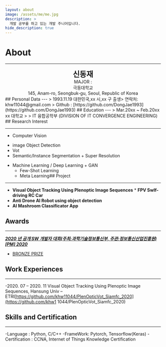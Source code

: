 ```yaml
---
layout: about
image: /assets/me/me.jpg
description: >
  개발 공부를 하고 있는 개발 주니어입니다.
hide_description: true
---
```


# About

<!--author-->

---

<center>
<span style="font-size:170%;font-weight:bold"> 신동재
</span>
</center>
<center>MAJOR : </center>
<center>극동대학교</center>
<center>145, Anam-ro, Seongbuk-gu, Seoul, Republic of Korea</center>
## Personal Data
---
> 1993.11.19 대한민국,xx 시,xx 구 출생> 연락처: khw11044@gmail.com
> Github : [https://github.com/DongJae1993](https://github.com/DongJae1993) ## Education
---
> Mar.20xx ~ Feb.20xx xx 대학교
>
> IT 융합공학부 (DIVISION OF IT CONVERGENCE ENGINEERING)
## Research Interest
 
---
* Computer Vision
+ image Object Detection
+ Vot
+ Semantic/Instance Segmentation + Super Resolution
* Machine Learning / Deep Learning + GAN
    + Few-Shot Learning
    + Meta Learning## Project
---
* **Visual Object Tracking Using Plenoptic Image Sequences** * **FPV Swlf-driving RC Car**
* **Anti Drone AI Robot using object detection**
* **AI Mashroom Classificator App**
## Awards
---
[***2020 년 공개 SW 개발자 대회(주최:과학기술정보통신부, 주관:정보통신산업진흥원)[PM] 2020***](https://www.youtube.com/watch?v=ah9MZQ0PjMI&t=60s)
- [BRONZE PRIZE](https://blog.naver.com/khw11044/222152408161)</a>
## Work Experiences
---
-2020. 07 – 2020. 11
Visual Object Tracking Using Plenoptic Image Sequences, Hansung Univ – ETRI[https://github.com/khw11044/PlenOpticVot_Siamfc_2020](https://github.com/khw1 1044/PlenOpticVot_Siamfc_2020)
## Skills and Certification
---
-Language : Python, C/C++
-FrameWork: Pytorch, Tensorflow(Keras)
-Certification : CCNA, Internet of Things Knowledge Certification
